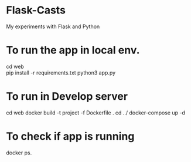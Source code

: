# Flask-Casts
My experiments with Flask and Python
 

# To run the app in local env.  
cd web  
pip install -r requirements.txt 
python3 app.py
      
# To run in Develop server
 

cd web
docker build -t project -f Dockerfile . 
cd ../
docker-compose up -d 
 
# To check if app is running 
docker ps.



